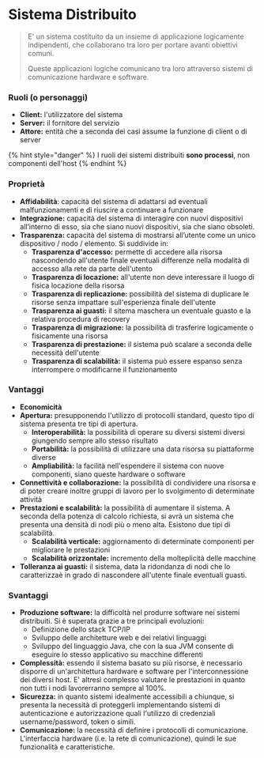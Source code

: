 # Sistema Distribuito

> E' un sistema costituito da un insieme di applicazione logicamente indipendenti, che collaborano tra loro per portare avanti obiettivi comuni.
>
> Queste applicazioni logiche comunicano tra loro attraverso sistemi di comunicazione hardware e software.

### Ruoli \(o personaggi\)

* **Client:** l'utilizzatore del sistema
* **Server:** il fornitore del servizio
* **Attore:** entità che a seconda dei casi assume la funzione di client o di server

{% hint style="danger" %}
I ruoli dei sistemi distribuiti **sono processi**, non componenti dell'host
{% endhint %}

### Proprietà

* **Affidabilità**: capacità del sistema di adattarsi ad eventuali malfunzionamenti e di riuscire a continuare a funzionare
* **Integrazione:** capacità del sistema di interagire con nuovi dispositivi all’interno di esso, sia che siano nuovi dispositivi, sia che siano obsoleti.
* **Trasparenza:** capacità del sistema di mostrarsi all’utente come un unico dispositivo / nodo / elemento. Si suddivide in:
  * **Trasparenza d'accesso:** permette di accedere alla risorsa nascondendo all'utente finale eventuali differenze nella modalità di accesso alla rete da parte dell'utento
  * **Trasparenza di locazione:** all'utente non deve interessare il luogo di fisica locazione della risorsa
  * **Trasparenza di replicazione:** possibilità del sistema di duplicare le risorse senza impattare sull'esperienza finale dell'utente
  * **Trasparenza ai guasti:** il sitema maschera un eventuale guasto e la relativa procedura di recovery
  * **Trasparenza di migrazione:** la possibilità di trasferire logicamente o fisicamente una risorsa
  * **Trasparenza di prestazione:** il sistema può scalare a seconda delle necessità dell'utente
  * **Trasparenza di scalabilità:** il sistema può essere espanso senza interrompere o modificarne il funzionamento

### Vantaggi

* **Economicità**
* **Apertura:** presupponendo l'utilizzo di protocolli standard, questo tipo di sistema presenta tre tipi di apertura.
  * **Interoperabilità:** la possibilità di operare su diversi sistemi diversi giungendo sempre allo stesso risultato
  * **Portabilità:** la possibilità di utilizzare una data risorsa su piattaforme diverse
  * **Ampliabilità:** la facilità nell'espendere il sistema con nuove componenti, siano queste hardware o software
* **Connettività e collaborazione:** la possibilità di condividere una risorsa e di poter creare inoltre gruppi di lavoro per lo svolgimento di determinate attività
* **Prestazioni e scalabilità:** la possibilità di aumentare il sistema. A seconda della potenza di calcolo richiesta, si avrà un sistema che presenta una densità di nodi più o meno alta. Esistono due tipi di scalabilità.
  * **Scalabilità verticale:** aggiornamento di determinate componenti per migliorare le prestazioni
  * **Scalabilità orizzontale:** incremento della molteplicità delle macchine
* **Tolleranza ai guasti:** il sistema, data la ridondanza di nodi che lo caratterizzaè in grado di nascondere all'utente finale eventuali guasti.

### Svantaggi

* **Produzione software:** la difficoltà nel produrre software nei sistemi distribuiti. Si è superata grazie a tre principali evoluzioni:
  * Definizione dello stack TCP/IP
  * Sviluppo delle architetture web e dei relativi linguaggi
  * Sviluppo del linguaggio Java, che con la sua JVM consente di eseguire lo stesso applicativo su macchine differenti
* **Complessità:** essendo il sistema basato su più risorse, è necessario disporre di un'architettura hardware e software per l'interconnessione dei diversi host. E' altresì complesso valutare le prestazioni in quanto non tutti i nodi lavorerranno sempre al 100%.
* **Sicurezza:** in quanto sistemi idealmente accessibili a chiunque, si presenta la necessità di proteggerli implementando sistemi di autenticazione e autorizzazione quali l'utilizzo di credenziali username/password, token o simili.
* **Comunicazione:** la necessità di definire i protocolli di comunicazione. L'interfaccia hardware \(i.e. la rete di comunicazione\), quindi le sue funzionalità e caratteristiche.



